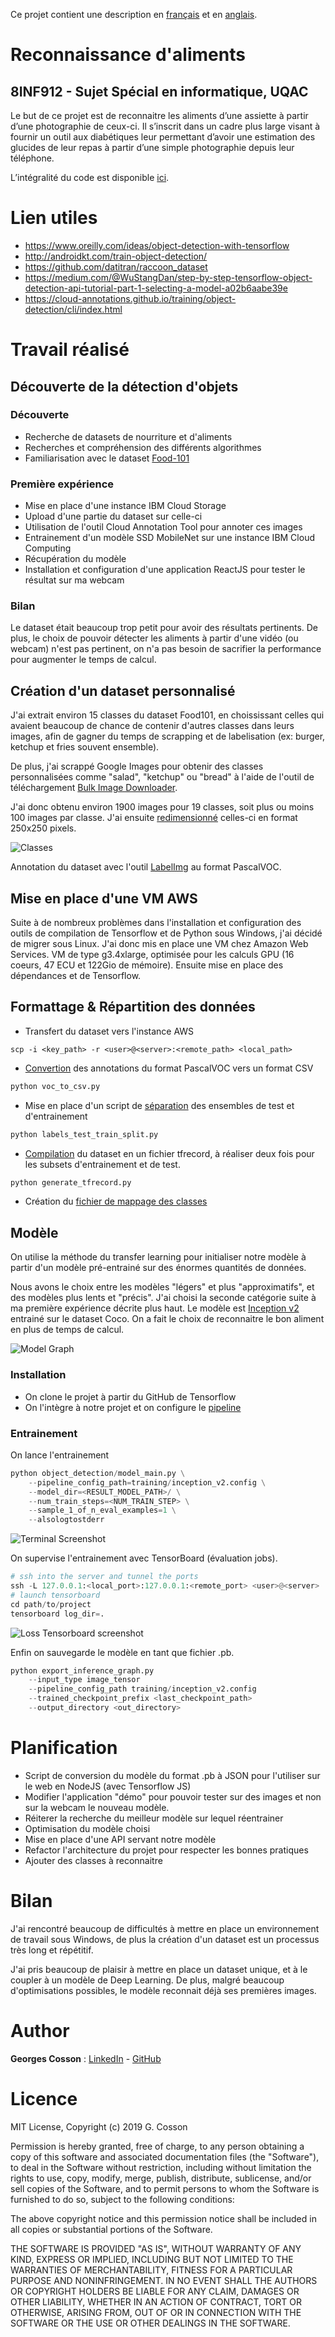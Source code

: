 Ce projet contient une description en [français](https://github.com/stressGC/Food-Detection-Dataset/blob/master/README.fr.md) et en [anglais](https://github.com/stressGC/Food-Detection-Dataset/blob/master/README.md).

# Reconnaissance d'aliments
## 8INF912 - Sujet Spécial en informatique, UQAC

Le but de ce projet est de reconnaitre les aliments d’une assiette à partir d’une photographie de ceux-ci. Il s’inscrit dans un cadre plus large visant à fournir un outil aux diabétiques leur permettant d’avoir une estimation des glucides de leur repas à partir d’une simple photographie depuis leur téléphone.

L’intégralité du code est disponible [ici](https://github.com/stressGC/Food-Detection-Dataset).

# Lien utiles
- https://www.oreilly.com/ideas/object-detection-with-tensorflow
- http://androidkt.com/train-object-detection/
- https://github.com/datitran/raccoon_dataset
- https://medium.com/@WuStangDan/step-by-step-tensorflow-object-detection-api-tutorial-part-1-selecting-a-model-a02b6aabe39e
- https://cloud-annotations.github.io/training/object-detection/cli/index.html


# Travail réalisé

## Découverte de la détection d'objets

### Découverte
- Recherche de datasets de nourriture et d'aliments
- Recherches et compréhension des différents algorithmes
- Familiarisation avec le dataset [Food-101](https://www.vision.ee.ethz.ch/datasets_extra/food-101/)

### Première expérience
- Mise en place d'une instance IBM Cloud Storage
- Upload d'une partie du dataset sur celle-ci
- Utilisation de l'outil Cloud Annotation Tool pour annoter ces images
- Entrainement d'un modèle SSD MobileNet sur une instance IBM Cloud Computing
- Récupération du modèle
- Installation et configuration d'une application ReactJS pour tester le résultat sur ma webcam

### Bilan

Le dataset était beaucoup trop petit pour avoir des résultats pertinents. De plus, le choix de pouvoir détecter les aliments à partir d'une vidéo (ou webcam) n'est pas pertinent, on n'a pas besoin de sacrifier la performance pour augmenter le temps de calcul.

## Création d'un dataset personnalisé

J'ai extrait environ 15 classes du dataset Food101, en choississant celles qui avaient beaucoup de chance de contenir d'autres classes dans leurs images, afin de gagner du temps de scrapping et de labelisation (ex: burger, ketchup et fries souvent ensemble). 

De plus, j'ai scrappé Google Images pour obtenir des classes personnalisées comme "salad", "ketchup" ou "bread" à l'aide de l'outil de téléchargement [Bulk Image Downloader](http://www.talkapps.org/bulk-image-downloader).

J'ai donc obtenu environ 1900 images pour 19 classes, soit plus ou moins 100 images par classe. J'ai ensuite [redimensionné](https://github.com/stressGC/Food-Detection-Dataset/blob/master/image_resizer.py) celles-ci en format 250x250 pixels.

![Classes](https://raw.githubusercontent.com/stressGC/Food-Detection-Dataset/master/report/number_of_classes.PNG?raw=true "Classes")

Annotation du dataset avec l'outil [LabelImg](https://github.com/tzutalin/labelImg) au format PascalVOC.

## Mise en place d'une VM AWS

Suite à de nombreux problèmes dans l'installation et configuration des outils de compilation de Tensorflow et de Python sous Windows, j'ai décidé de migrer sous Linux. J'ai donc mis en place une VM chez Amazon Web Services. VM de type g3.4xlarge, optimisée pour les calculs GPU (16 coeurs, 47 ECU et 122Gio de mémoire). Ensuite mise en place des dépendances et de Tensorflow.

## Formattage & Répartition des données

- Transfert du dataset vers l'instance AWS
```shell
scp -i <key_path> -r <user>@<server>:<remote_path> <local_path>
```
- [Convertion](https://github.com/stressGC/Food-Detection-Dataset/blob/master/voc_to_csv.py) des annotations du format PascalVOC vers un format CSV
```python
python voc_to_csv.py
```
- Mise en place d'un script de [séparation](https://github.com/stressGC/Food-Detection-Dataset/blob/master/label_test_train_split.py) des ensembles de test et d'entrainement
```python
python labels_test_train_split.py
```
- [Compilation](https://github.com/stressGC/Food-Detection-Dataset/blob/master/generate_tfrecord.py) du dataset en un fichier tfrecord, à réaliser deux fois pour les subsets d'entrainement et de test.
```python
python generate_tfrecord.py
```
- Création du [fichier de mappage des classes](https://github.com/stressGC/Food-Detection-Dataset/blob/master/training/food_detection.pbtxt)

## Modèle

On utilise la méthode du transfer learning pour initialiser notre modèle à partir d'un modèle pré-entrainé sur des énormes quantités de données.

Nous avons le choix entre les modèles "légers" et plus "approximatifs", et des modèles plus lents et "précis". J'ai choisi la seconde catégorie suite à ma première expérience décrite plus haut. Le modèle est [Inception v2](https://github.com/tensorflow/models/blob/master/research/object_detection/g3doc/detection_model_zoo.md) entrainé sur le dataset Coco. On a fait le choix de reconnaitre le bon aliment en plus de temps de calcul.

![Model Graph](https://github.com/stressGC/Food-Detection-Dataset/blob/master/report/model_graph.png?raw=true "Model Graph")

### Installation

- On clone le projet à partir du GitHub de Tensorflow
- On l'intègre à notre projet et on configure le [pipeline](https://github.com/stressGC/Food-Detection-Dataset/blob/master/training/inception_v2.config)

### Entrainement

On lance l'entrainement
```python
python object_detection/model_main.py \
    --pipeline_config_path=training/inception_v2.config \
    --model_dir=<RESULT_MODEL_PATH>/ \
    --num_train_steps=<NUM_TRAIN_STEP> \
    --sample_1_of_n_eval_examples=1 \
    --alsologtostderr
```
![Terminal Screenshot](https://github.com/stressGC/Food-Detection-Dataset/blob/master/report/terminals_tensoflow_running.PNG?raw=true "Terminal Screenshot")

On supervise l'entrainement avec TensorBoard (évaluation jobs). 

```python
# ssh into the server and tunnel the ports
ssh -L 127.0.0.1:<local_port>:127.0.0.1:<remote_port> <user>@<server>
# launch tensorboard
cd path/to/project
tensorboard log_dir=.
```
![Loss Tensorboard screenshot](https://github.com/stressGC/Food-Detection-Dataset/blob/master/report/global_loss.PNG?raw=true "Loss Tensorboard screenshot")


Enfin on sauvegarde le modèle en tant que fichier .pb.
```python
python export_inference_graph.py 
    --input_type image_tensor 
    --pipeline_config_path training/inception_v2.config
    --trained_checkpoint_prefix <last_checkpoint_path>
    --output_directory <out_directory>
```

# Planification

- Script de conversion du modèle du format .pb à JSON pour l'utiliser sur le web en NodeJS (avec Tensorflow JS)
- Modifier l'application "démo" pour pouvoir tester sur des images et non sur la webcam le nouveau modèle.
- Réiterer la recherche du meilleur modèle sur lequel réentrainer
- Optimisation du modèle choisi
- Mise en place d'une API servant notre modèle
- Refactor l'architecture du projet pour respecter les bonnes pratiques
- Ajouter des classes à reconnaitre

# Bilan

J'ai rencontré beaucoup de difficultés à mettre en place un environnement de travail sous Windows, de plus la création d'un dataset est un processus très long et répétitif.

J'ai pris beaucoup de plaisir à mettre en place un dataset unique, et à le coupler à un modèle de Deep Learning. De plus, malgré beaucoup d'optimisations possibles, le modèle reconnait déjà ses premières images.

# Author
**Georges Cosson** : [LinkedIn](https://www.linkedin.com/in/georges-cosson/) - [GitHub](https://github.com/stressGC)

# Licence

MIT License, Copyright (c) 2019 G. Cosson

Permission is hereby granted, free of charge, to any person obtaining a copy of this software and associated documentation files (the "Software"), to deal in the Software without restriction, including without limitation the rights to use, copy, modify, merge, publish, distribute, sublicense, and/or sell copies of the Software, and to permit persons to whom the Software is furnished to do so, subject to the following conditions:

The above copyright notice and this permission notice shall be included in all copies or substantial portions of the Software.

THE SOFTWARE IS PROVIDED "AS IS", WITHOUT WARRANTY OF ANY KIND, EXPRESS OR IMPLIED, INCLUDING BUT NOT LIMITED TO THE WARRANTIES OF MERCHANTABILITY, FITNESS FOR A PARTICULAR PURPOSE AND NONINFRINGEMENT. IN NO EVENT SHALL THE AUTHORS OR COPYRIGHT HOLDERS BE LIABLE FOR ANY CLAIM, DAMAGES OR OTHER LIABILITY, WHETHER IN AN ACTION OF CONTRACT, TORT OR OTHERWISE, ARISING FROM, OUT OF OR IN CONNECTION WITH THE SOFTWARE OR THE USE OR OTHER DEALINGS IN THE SOFTWARE.